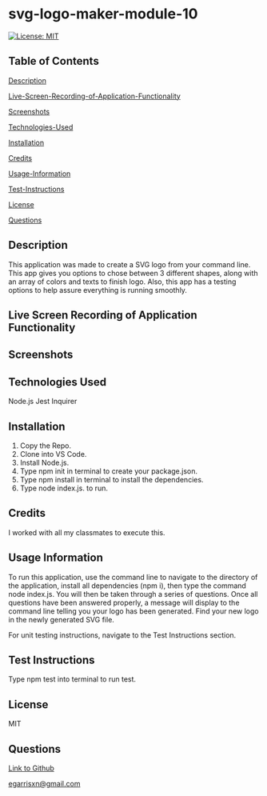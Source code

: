 # svg-logo-maker-module-10

[![License: MIT](https://img.shields.io/badge/License-MIT-yellow.svg)](https://opensource.org/licenses/MIT)

## Table of Contents

 [Description](#description)

 [Live-Screen-Recording-of-Application-Functionality](#live-screen-recording-of-application-functionality)

 [Screenshots](#screenshots)

 [Technologies-Used](#technologies-used)

 [Installation](#installation)

 [Credits](#credits)

 [Usage-Information](#usage-information)

 [Test-Instructions](#test-instructions)

 [License](#license)

 [Questions](#questions)

## Description

This application was made to create a SVG logo from your command line. This app gives you options to chose between 3 different shapes, along with an array of colors and texts to finish logo. Also, this app has a testing options to help assure everything is running smoothly.

## Live Screen Recording of Application Functionality


## Screenshots


## Technologies Used

Node.js
Jest
Inquirer

## Installation

1. Copy the Repo.
2. Clone into VS Code.
3. Install Node.js.
4. Type npm init in terminal to create your package.json.
5. Type npm install in terminal to install the dependencies.
6. Type node index.js. to run.

## Credits

I worked with all my classmates to execute this.

## Usage Information

To run this application, use the command line to navigate to the directory of the application, install all dependencies (npm i), then type the command node index.js. You will then be taken through a series of questions. Once all questions have been answered properly, a message will display to the command line telling you your logo has been generated. Find your new logo in the newly generated SVG file.

For unit testing instructions, navigate to the Test Instructions section.

## Test Instructions

Type npm test into terminal to run test.

## License

MIT

## Questions

[Link to Github](https://github.com/egarrisxn)

<a href="mailto:egarrisxn@gmail.com">egarrisxn@gmail.com</a>
